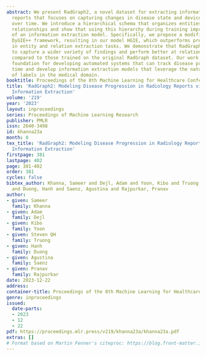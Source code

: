 ```yaml
---
abstract: We present RadGraph2, a novel dataset for extracting information from radiology
  reports that focuses on capturing changes in disease state and device placement
  over time. We introduce a hierarchical schema that organizes entities based on their
  relationships and show that using this hierarchy during training improves the performance
  of an information extraction model. Specifically, we propose a modification to the
  DyGIE++ framework, resulting in our model HGIE, which outperforms previous models
  in entity and relation extraction tasks. We demonstrate that RadGraph2 enables models
  to capture a wider variety of findings and perform better at relation extraction
  compared to those trained on the original RadGraph dataset. Our work provides the
  foundation for developing automated systems that can track disease progression over
  time and develop information extraction models that leverage the natural hierarchy
  of labels in the medical domain.
booktitle: Proceedings of the 8th Machine Learning for Healthcare Conference
title: 'RadGraph2: Modeling Disease Progression in Radiology Reports via Hierarchical
  Information Extraction'
volume: '219'
year: '2023'
layout: inproceedings
series: Proceedings of Machine Learning Research
publisher: PMLR
issn: 2640-3498
id: khanna23a
month: 0
tex_title: 'RadGraph2: Modeling Disease Progression in Radiology Reports via Hierarchical
  Information Extraction'
firstpage: 381
lastpage: 402
page: 381-402
order: 381
cycles: false
bibtex_author: Khanna, Sameer and Dejl, Adam and Yoon, Kibo and Truong, Steven QH
  and Duong, Hanh and Saenz, Agustina and Rajpurkar, Pranav
author:
- given: Sameer
  family: Khanna
- given: Adam
  family: Dejl
- given: Kibo
  family: Yoon
- given: Steven QH
  family: Truong
- given: Hanh
  family: Duong
- given: Agustina
  family: Saenz
- given: Pranav
  family: Rajpurkar
date: 2023-12-22
address:
container-title: Proceedings of the 8th Machine Learning for Healthcare Conference
genre: inproceedings
issued:
  date-parts:
  - 2023
  - 12
  - 22
pdf: https://proceedings.mlr.press/v219/khanna23a/khanna23a.pdf
extras: []
# Format based on Martin Fenner's citeproc: https://blog.front-matter.io/posts/citeproc-yaml-for-bibliographies/
---
```

